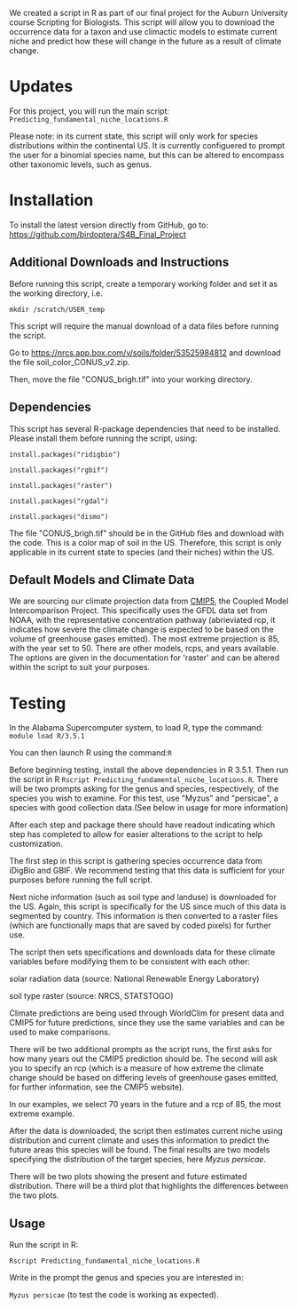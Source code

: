 We created a script in R as part of our final project for the Auburn University course Scripting for Biologists. This script will allow you to download the occurrence data for a taxon and use climactic models to estimate current niche and predict how these will change in the future as a result of climate change. 

# Updates
For this project, you will run the main script: `Predicting_fundamental_niche_locations.R`


Please note: in its current state, this script will only work for species distributions within the continental US. It is currently configuered to prompt the user for a binomial species name, but this can be altered to encompass other taxonomic levels, such as genus.

# Installation

To install the latest version directly from GitHub, go to:
<https://github.com/birdoptera/S4B_Final_Project>

## Additional Downloads and Instructions

Before running this script, create a temporary working folder and set it as the working directory, i.e. 

`mkdir /scratch/USER_temp` 

This script will require the manual download of a data files before running the script.

Go to <https://nrcs.app.box.com/v/soils/folder/53525984812> and download the file soil_color_CONUS_v2.zip. 

Then, move the file "CONUS_brigh.tif" into your working directory.


## Dependencies
This script has several R-package dependencies that need to be installed. Please install them before running the script, using:

```
install.packages("ridigbio")

install.packages("rgbif")

install.packages("raster")

install.packages("rgdal")

install.packages("dismo")
```


The file "CONUS_brigh.tif" should be in the GitHub files and download with the code. This is a color map of soil in the US. 
Therefore, this script is only applicable in its current state to species (and their niches) within the US.

## Default Models and Climate Data

We are sourcing our climate projection data from [CMIP5](https://cmip.llnl.gov/cmip5/), the Coupled Model Intercomparison Project. This specifically uses the GFDL data set from NOAA, with the representative concentration pathway (abrieviated rcp, it indicates how severe the climate change is expected to be based on the volume of greenhouse gases emitted). The most extreme projection is 85, with the year set to 50. There are other models, rcps, and years available. The options are given in the documentation for 'raster' and can be altered within the script to suit your purposes.


# Testing

In the Alabama Supercomputer system, to load R, type the command:
`module load R/3.5.1`

You can then launch R using the command:`R`

Before beginning testing, install the above dependencies in R 3.5.1. Then run the script in R `Rscript Predicting_fundamental_niche_locations.R`. There will be two prompts asking for the genus and species, respectively, of the species you wish to examine. For this test, use "Myzus" and "persicae", a species with good collection data.(See below in usage for more information)

After each step and package there should have readout indicating which step has completed to allow for easier alterations to the script to help customization.

The first step in this script is gathering species occurrence data from iDigBio and GBIF. We recommend testing that this data is sufficient for your purposes before running the full script.

Next niche information (such as soil type and landuse) is downloaded for the US. Again, this script is specifically for the US since much of this data is segmented by country. This information is then converted to a raster files (which are functionally maps that are saved by coded pixels) for further use.

The script then sets specifications and downloads data for these climate variables before modifying them to be consistent with each other:

solar radiation data (source: National Renewable Energy Laboratory)

soil type raster (source: NRCS, STATSTOGO)

Climate predictions are being used through WorldClim for present data and CMIP5 for future predictions, since they use the same variables and can be used to make comparisons.

There will be two additional prompts as the script runs, the first asks for how many years out the CMIP5 prediction should be. The second will ask you to specify an rcp (which is a measure of how extreme the climate change should be based on differing levels of greenhouse gases emitted, for further information, see the CMIP5 website).

In our examples, we select 70 years in the future and a rcp of 85, the most extreme example.

After the data is downloaded, the script then estimates current niche using distribution and current climate and uses this information to predict the future areas this species will be found. The final results are two models specifying the distribution of the target species, here _Myzus persicae_.

There will be two plots showing the present and future estimated distribution. There will be a third plot that highlights the differences between the two plots.

## Usage

Run the script in R:

`Rscript Predicting_fundamental_niche_locations.R`

Write in the prompt the genus and species you are interested in:

`Myzus persicae` (to test the code is working as expected).

